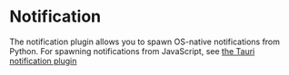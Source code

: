 # Notification

The notification plugin allows you to spawn OS-native notifications from Python.
For spawning notifications from JavaScript, see [the Tauri notification plugin](https://v2.tauri.app/plugin/notification/)

